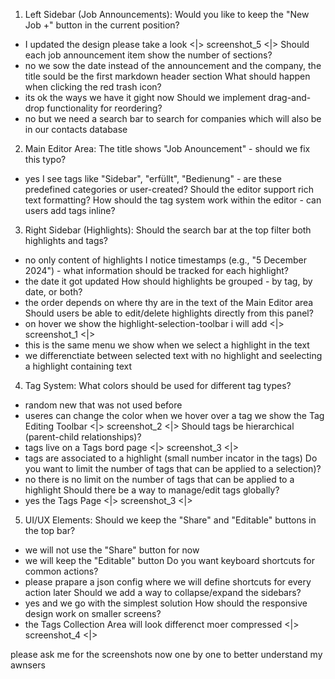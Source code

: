 1. Left Sidebar (Job Announcements):
Would you like to keep the "New Job +" button in the current position?
- I updated the design please take a look <|> screenshot_5 <|>
Should each job announcement item show the number of sections?
- no we sow the date instead of the announcement and the company, the title sould be the first markdown header section
What should happen when clicking the red trash icon?
- its ok the ways we have it gight now
Should we implement drag-and-drop functionality for reordering?
- no but we need a search bar to search for companies which will also be in our contacts database

2. Main Editor Area:
The title shows "Job Anouncement" - should we fix this typo?
- yes
I see tags like "Sidebar", "erfüllt", "Bedienung" - are these predefined categories or user-created?
Should the editor support rich text formatting?
How should the tag system work within the editor - can users add tags inline?

3. Right Sidebar (Highlights):
Should the search bar at the top filter both highlights and tags?
- no only content of highlights
I notice timestamps (e.g., "5 December 2024") - what information should be tracked for each highlight?
- the date it got updated
How should highlights be grouped - by tag, by date, or both?
- the order depends on where thy are in the text of the Main Editor area
Should users be able to edit/delete highlights directly from this panel?
- on hover we show the highlight-selection-toolbar i will add <|> screenshot_1 <|>
- this is the same menu we show when we select a highlight in the text
- we differenctiate between selected text with no highlight and seelecting a highlight containing text

4. Tag System:
What colors should be used for different tag types?
- random new that was not used before
- useres can change the color when we hover over a tag we show the Tag Editing Toolbar <|> screenshot_2 <|>
Should tags be hierarchical (parent-child relationships)?
- tags live on a Tags bord page <|> screenshot_3 <|>
- tags are associated to a highlight (small number incator in the tags)
Do you want to limit the number of tags that can be applied to a selection)?
- no there is no limit on the number of tags that can be applied to a highlight
Should there be a way to manage/edit tags globally?
- yes the Tags Page <|> screenshot_3 <|>

5. UI/UX Elements:
Should we keep the "Share" and "Editable" buttons in the top bar?
- we will not use the "Share" button for now
- we will keep the "Editable" button
Do you want keyboard shortcuts for common actions?
- please prapare a json config where we will define shortcuts for every action later
Should we add a way to collapse/expand the sidebars?
- yes and we go with the simplest solution
How should the responsive design work on smaller screens?
- the Tags Collection Area will look differenct moer compressed <|> screenshot_4 <|>

please ask me for the screenshots now one by one to better understand my awnsers
